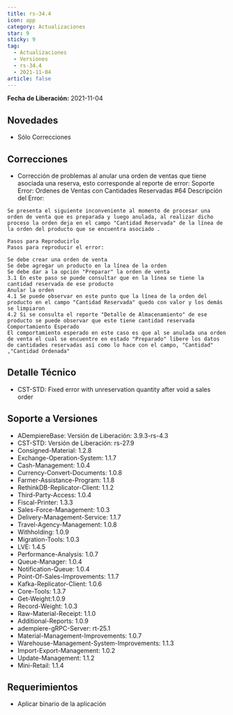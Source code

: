 ```yaml
---
title: rs-34.4
icon: app
category: Actualizaciones
star: 9
sticky: 9
tag:
  - Actualizaciones
  - Versiones
  - rs-34.4
  - 2021-11-04
article: false
---
```


**Fecha de Liberación:** 2021-11-04

## Novedades

- Sólo Correcciones

## Correcciones

- Corrección de problemas al anular una orden de ventas que tiene asociada una reserva, esto corresponde al reporte de error:
Soporte Error: Ordenes de Ventas con Cantidades Reservadas #64
Descripción del Error:

~~~
Se presenta el siguiente inconveniente al momento de procesar una orden de venta que es preparada y luego anulada, al realizar dicho proceso la orden deja en el campo "Cantidad Reservada" de la línea de la orden del producto que se encuentra asociado .

Pasos para Reproducirlo
Pasos para reproducir el error:

Se debe crear una orden de venta
Se debe agregar un producto en la línea de la orden
Se debe dar a la opción "Preparar" la orden de venta
3.1 En este paso se puede consultar que en la línea se tiene la cantidad reservada de ese producto
Anular la orden
4.1 Se puede observar en este punto que la línea de la orden del producto en el campo "Cantidad Reservada" quedo con valor y los demás se limpiaron
4.2 Si se consulta el reporte "Detalle de Almacenamiento" de ese producto se puede observar que este tiene cantidad reservada
Comportamiento Esperado
El comportamiento esperado en este caso es que al se anulada una orden de venta el cual se encuentre en estado "Preparado" libere los datos de cantidades reservadas así como lo hace con el campo, "Cantidad" ,"Cantidad Ordenada"
~~~

## Detalle Técnico

- CST-STD: Fixed error with unreservation quantity after void a sales order

## Soporte a Versiones

- ADempiereBase: Versión de Liberación: 3.9.3-rs-4.3
- CST-STD: Versión de Liberación: rs-27.9
- Consigned-Material: 1.2.8
- Exchange-Operation-System: 1.1.7
- Cash-Management: 1.0.4
- Currency-Convert-Documents: 1.0.8
- Farmer-Assistance-Program: 1.1.8
- RethinkDB-Replicator-Client: 1.1.2
- Third-Party-Access: 1.0.4
- Fiscal-Printer: 1.3.3
- Sales-Force-Management: 1.0.3
- Delivery-Management-Service: 1.1.7
- Travel-Agency-Management: 1.0.8
- Withholding: 1.0.9
- Migration-Tools: 1.0.3
- LVE: 1.4.5
- Performance-Analysis: 1.0.7
- Queue-Manager: 1.0.4
- Notification-Queue: 1.0.4
- Point-Of-Sales-Improvements: 1.1.7
- Kafka-Replicator-Client: 1.0.6
- Core-Tools: 1.3.7
- Get-Weight:1.0.9
- Record-Weight: 1.0.3
- Raw-Material-Receipt: 1.1.0
- Additional-Reports: 1.0.9
- adempiere-gRPC-Server: rt-25.1
- Material-Management-Improvements: 1.0.7
- Warehouse-Management-System-Improvements: 1.1.3
- Import-Export-Management: 1.0.2
- Update-Management: 1.1.2
- Mini-Retail: 1.1.4

## Requerimientos

- Aplicar binario de la aplicación
